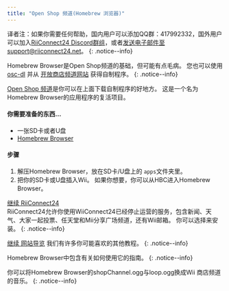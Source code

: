 ```yaml
---
title: "Open Shop 频道(Homebrew 浏览器)"
---
```


译者注：如果你需要任何帮助，国内用户可以添加QQ群：417992332，国外用户可以加入[RiiConnect24 Discord群组](https://discord.gg/osc)，或者[发送电子邮件至support@riiconnect24.net](mailto:support@riiconnect24.net)。
{: .notice--info}

Homebrew Browser是Open Shop频道的基础，但可能有点毛病。 您也可以使用 [osc-dl](https://github.com/dhtdht020/osc-dl/releases/latest) 并从 [开放商店频道网站](https://oscwii.org/) 获得自制程序。
{: .notice--info}

[Open Shop 频道](https://oscwii.org/)是你可以在上面下载自制程序的好地方。 这是一个名为Homebrew Browser的应用程序的复活项目。

#### 你需要准备的东西…
* 一张SD卡或者U盘
* [Homebrew Browser](/assets/files/homebrew_browser_v0.3.9e.zip)

#### 步骤

1. 解压Homebrew Browser，放在SD卡/U盘上的 `apps`文件夹里。
2. 把你的SD卡或U盘插入Wii。 如果你想要，你可以从HBC进入Homebrew Browser。

[继续 RiiConnect24](riiconnect24)<br> RiiConnect24允许你使用WiiConnect24已经停止运营的服务，包含新闻、天气、大家一起投票、任天堂和Mii分享广场频道，还有Wii邮箱。 你可以选择来安装。
{: .notice--info}

[继续 网站导览](site-navigation) 我们有许多你可能喜欢的其他教程。
{: .notice--info}

Homebrew Browser中包含有关如何使用它的指南。
{: .notice--info}

你可以将Homebrew Browser的shopChannel.ogg与loop.ogg换成Wii 商店频道的音乐。
{: .notice--info}
